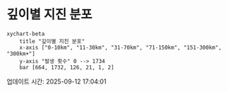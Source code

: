 # 깊이별 지진 분포

```mermaid
xychart-beta
    title "깊이별 지진 분포"
    x-axis ["0-10km", "11-30km", "31-70km", "71-150km", "151-300km", "300km+"]
    y-axis "발생 횟수" 0 --> 1734
    bar [664, 1732, 126, 21, 1, 2]
```

업데이트 시간: 2025-09-12 17:04:01
